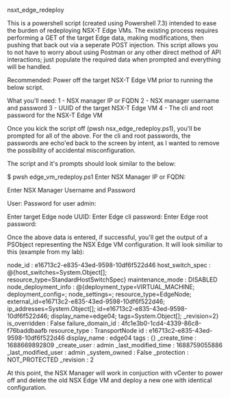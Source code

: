 nsxt_edge_redeploy 

This is a powershell script (created using Powershell 7.3) intended to ease the burden of redeploying NSX-T Edge VMs. The existing process requires performing a GET of the target Edge data, making modifications, then pushing that back out via a seperate POST injection. This script allows you to not have to worry about using Postman or any other direct method of API interactions; just populate the required data when prompted and everything will be handled. 

Recommended: Power off the target NSX-T Edge VM prior to running the below script. 


What you'll need:
1 - NSX manager IP or FQDN
2 - NSX manager username and password
3 - UUID of the target NSX-T Edge VM
4 - The cli and root password for the NSX-T Edge VM

Once you kick the script off (pwsh nsx_edge_redeploy.ps1), you'll be prompted for all of the above. For the cli and root passwords, the passwords are echo'ed back to the screen by intent, as I wanted to remove the possibility of accidental misconfiguration. 

The script and it's prompts should look similar to the below:

$ pwsh edge_vm_redeploy.ps1 
Enter NSX Manager IP or FQDN: 

Enter NSX Manager Username and Password
 
User: 
Password for user admin: 

Enter target Edge node UUID: 
Enter Edge cli password: 
Enter Edge root password: 


Once the above data is entered, if successful, you'll get the output of a PSObject representing the NSX Edge VM configuration. It will look similiar to this (example from my lab):

node_id              : e16713c2-e835-43ed-9598-10df6f522d46
host_switch_spec     : @{host_switches=System.Object[]; 
                       resource_type=StandardHostSwitchSpec}
maintenance_mode     : DISABLED
node_deployment_info : @{deployment_type=VIRTUAL_MACHINE; deployment_config=; 
                       node_settings=; resource_type=EdgeNode; 
                       external_id=e16713c2-e835-43ed-9598-10df6f522d46; 
                       ip_addresses=System.Object[]; 
                       id=e16713c2-e835-43ed-9598-10df6f522d46; 
                       display_name=edge04; tags=System.Object[]; _revision=2}
is_overridden        : False
failure_domain_id    : 4fc1e3b0-1cd4-4339-86c8-f76baddbaafb
resource_type        : TransportNode
id                   : e16713c2-e835-43ed-9598-10df6f522d46
display_name         : edge04
tags                 : {}
_create_time         : 1688669892809
_create_user         : admin
_last_modified_time  : 1688759055886
_last_modified_user  : admin
_system_owned        : False
_protection          : NOT_PROTECTED
_revision            : 2

At this point, the NSX Manager will work in conjuction with vCenter to power off and delete the old NSX Edge VM and deploy a new one with identical configuration. 
